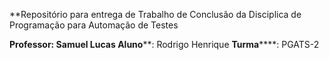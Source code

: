 **Repositório para entrega de Trabalho de Conclusão da Disciplica de Programação para Automação de Testes

****Professor**: Samuel Lucas
**Aluno******: Rodrigo Henrique
**Turma******: PGATS-2